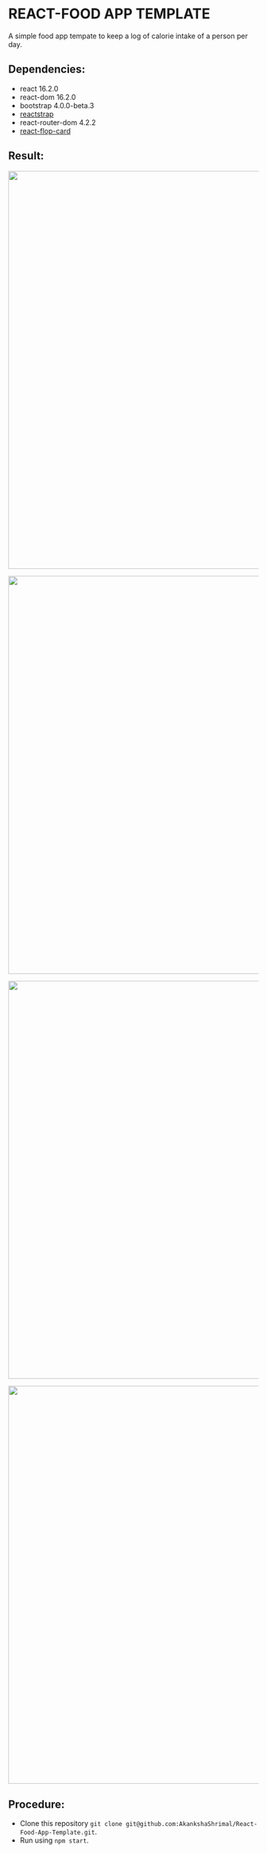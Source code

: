 # REACT-FOOD APP TEMPLATE

A simple food app tempate to keep a log of calorie intake of a person per day.

## Dependencies:
 
- react 16.2.0
- react-dom  16.2.0
- bootstrap 4.0.0-beta.3
- [ reactstrap](https://reactstrap.github.io) 
- react-router-dom 4.2.2
- [react-flop-card](https://www.npmjs.com/package/react-flop-card) 


## Result:
<p align="center">
  <img src='https://user-images.githubusercontent.com/24764528/41351152-24341998-6f33-11e8-9576-6d7cf5633f07.png' width='800px'>
</p>
<p align="center">
  <img src='https://user-images.githubusercontent.com/24764528/41351161-2fd9d738-6f33-11e8-86a6-08b8e75cefb2.png' width='800px'>
</p>
<p align="center">
  <img src='https://user-images.githubusercontent.com/24764528/41351172-358dab46-6f33-11e8-9c3d-71ad95c66178.png' width='800px'>
</p>
<p align="center">
  <img src='https://user-images.githubusercontent.com/24764528/41351185-3d2f8d1a-6f33-11e8-9dd2-89e67dd28545.png' width='800px'>
</p>


## Procedure:

- Clone this repository `git clone git@github.com:AkankshaShrimal/React-Food-App-Template.git`.
- Run using `npm start`.






 